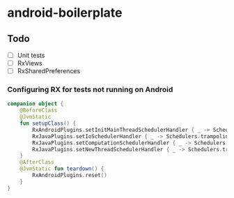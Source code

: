 # android-boilerplate
## Todo
- [ ] Unit tests
- [ ] RxViews
- [ ] RxSharedPreferences

### Configuring RX for tests not running on Android
```kotlin
companion object {
    @BeforeClass
    @JvmStatic
    fun setupClass() {
        RxAndroidPlugins.setInitMainThreadSchedulerHandler { _ -> Schedulers.trampoline() }
        RxJavaPlugins.setIoSchedulerHandler { _ -> Schedulers.trampoline() }
        RxJavaPlugins.setComputationSchedulerHandler { _ -> Schedulers.trampoline() }
        RxJavaPlugins.setNewThreadSchedulerHandler { _ -> Schedulers.trampoline() }
    }
    @AfterClass
    @JvmStatic fun teardown() {
        RxAndroidPlugins.reset()
    }
}
```

